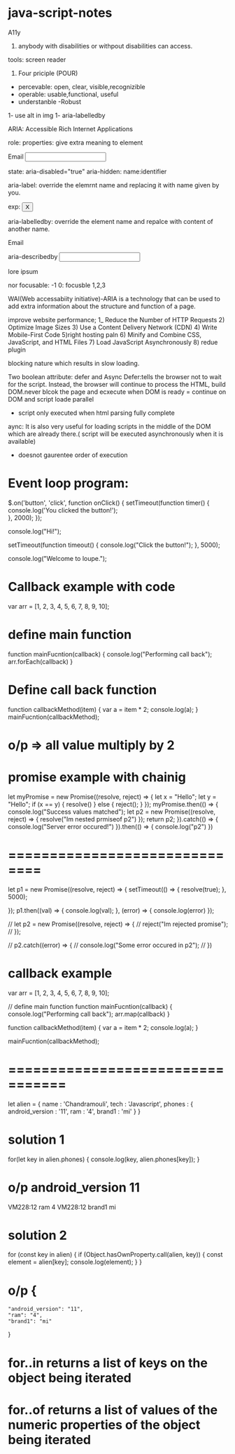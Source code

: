 # java-script-notes
A11y

1) anybody with disabilities or withpout disabilities can access.


tools: screen reader


1) Four priciple (POUR)
  - percevable: open, clear, visible,recognizible
 - operable: usable,functional, useful
 - understanble
 -Robust



1- use alt in img
1- aria-labelledby


ARIA: Accessible Rich Internet Applications

role:
properties: give extra meaning to element

<label for="email">Email</label>
<input type="email" id="email" />

state: aria-disabled="true"
aria-hidden:
name:identifier

aria-label: override the elemrnt name and replacing it with name given by you.

exp: <button aria-label="close" >X</button>

aria-labelledby: override the element name and repalce with content of another name.
<div id"tblLabel">Email</div>
<div id="txtBox" aria-labelledby="tbllabel" id="email"></div>

aria-describedby
<input aria-describedby="a" />
<p id="a">
lore ipsum</p>

nor focusable: -1
0: focusble
1,2,3


WAI(Web accessabiity initiative)-ARIA is a technology that can be used to add extra information about the structure and function of a page.




improve website performance;
 1_ Reduce the Number of HTTP Requests
2) Optimize Image Sizes
3) Use a Content Delivery Network (CDN)
4)  Write Mobile-First Code
5)right hosting paln
6) Minify and Combine CSS, JavaScript, and HTML Files
7) Load JavaScript Asynchronously
8) redue plugin




blocking nature which results in slow loading.

Two boolean attribute: defer and Async
Defer:tells the browser not to wait for the script. Instead, the browser will continue to process the HTML, build DOM.never blcok the page and ecxecute when DOM is ready
 = continue on DOM and script loade parallel
 - script only executed when html parsing fully complete
 
aync:  It is also very useful for loading scripts in the middle of the DOM which are already there.( script will be executed asynchronously when it is available)

  - doesnot gaurentee order of execution


# Event loop program:
$.on('button', 'click', function onClick() {
    setTimeout(function timer() {
        console.log('You clicked the button!');    
    }, 2000);
});

console.log("Hi!");

setTimeout(function timeout() {
    console.log("Click the button!");
}, 5000);

console.log("Welcome to loupe.");

# Callback example with code
var arr = [1, 2, 3, 4, 5, 6, 7, 8, 9, 10];

# define main function
function mainFucntion(callback) {
  console.log("Performing call back");
  arr.forEach(callback)
}
# Define call back function
function callbackMethod(item) {
  var a = item * 2;
  console.log(a);
}
mainFucntion(callbackMethod);
# o/p => all value multiply by 2

# promise example with chainig
let myPromise = new Promise((resolve, reject) => {
  let x = "Hello";
  let y = "Hello";
  if (x == y) {
    resolve()
  }
  else {
    reject();
  }
});
myPromise.then(() => {
  console.log("Success values matched");
  let p2 = new Promise((resolve, reject) => {
    resolve("Im nested prmiseof p2")
  });
  return p2;
}).catch(() => {
  console.log("Server error occured!")
}).then(() => {
  console.log("p2")
})

# ==============================
let p1 = new Promise((resolve, reject) => {
  setTimeout(() => {
    resolve(true);
  }, 5000);

});
p1.then((val) => {
  console.log(val);
}, (error) => {
  console.log(error)
});

// let p2 = new Promise((resolve, reject) => {
//   reject("Im rejected promise");
// });

// p2.catch((error) => {
//   console.log("Some error occured in p2");
// })

# callback example
var arr = [1, 2, 3, 4, 5, 6, 7, 8, 9, 10];

// define main function
function mainFucntion(callback) {
  console.log("Performing call back");
  arr.map(callback)
}

function callbackMethod(item) {
  var a = item * 2;
  console.log(a);
}

mainFucntion(callbackMethod);

# =================================
let alien = {
    name : 'Chandramouli',
    tech : 'Javascript',
    phones : {
        android_version : '11',
        ram : '4',
        brand1 : 'mi'
    }
}
# solution 1
for(let key in alien.phones)
{
    console.log(key, alien.phones[key]);
}
# o/p android_version 11
VM228:12 ram 4
VM228:12 brand1 mi

# solution 2
for (const key in alien) {
  if (Object.hasOwnProperty.call(alien, key)) {
    const element = alien[key];
    console.log(element);
  }
}
# o/p {
    "android_version": "11",
    "ram": "4",
    "brand1": "mi"
}

# for..in returns a list of keys on the object being iterated
# for..of returns a list of values of the numeric properties of the object being iterated
